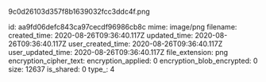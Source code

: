 9c0d26103d357f8b1639032fcc3ddc4f.png

id: aa9fd06defc843ca97cecdf96986cb8c
mime: image/png
filename: 
created_time: 2020-08-26T09:36:40.117Z
updated_time: 2020-08-26T09:36:40.117Z
user_created_time: 2020-08-26T09:36:40.117Z
user_updated_time: 2020-08-26T09:36:40.117Z
file_extension: png
encryption_cipher_text: 
encryption_applied: 0
encryption_blob_encrypted: 0
size: 12637
is_shared: 0
type_: 4